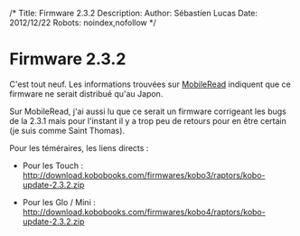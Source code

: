 /*
Title: Firmware 2.3.2
Description: 
Author: Sébastien Lucas
Date: 2012/12/22
Robots: noindex,nofollow
*/
# Firmware 2.3.2

C'est tout neuf. Les informations trouvées sur [MobileRead](http://www.mobileread.com/forums/showthread.php?t=200245) indiquent que ce firmware ne serait distribué qu'au Japon.

Sur MobileRead, j'ai aussi lu que ce serait un firmware corrigeant les bugs de la 2.3.1 mais pour l'instant il y a trop peu de retours pour en être certain (je suis comme Saint Thomas).

Pour les téméraires, les liens directs : 

*	Pour les Touch : http://download.kobobooks.com/firmwares/kobo3/raptors/kobo-update-2.3.2.zip

*	Pour les Glo / Mini : http://download.kobobooks.com/firmwares/kobo4/raptors/kobo-update-2.3.2.zip
